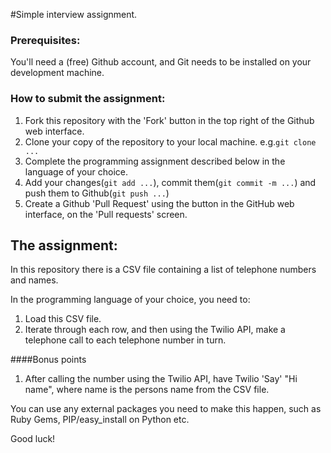 #Simple interview assignment.

### Prerequisites:
You'll need a (free) Github account, and Git needs to be installed on your development machine.

### How to submit the assignment:
1. Fork this repository with the 'Fork' button in the top right of the Github web interface.
1. Clone your copy of the repository to your local machine. e.g.`git clone ...`
1. Complete the programming assignment described below in the language of your choice.
1. Add your changes(`git add ...`), commit them(`git commit -m ...`) and push them to Github(`git push ...`)
1. Create a Github 'Pull Request' using the button in the GitHub web interface, on the 'Pull requests' screen.

## The assignment:

In this repository there is a CSV file containing a list of telephone numbers and names.

In the programming language of your choice, you need to:

1. Load this CSV file.
1. Iterate through each row, and then using the Twilio API, make a telephone call to each telephone number in turn.

####Bonus points
1. After calling the number using the Twilio API, have Twilio 'Say' "Hi name", where name is the persons name from the CSV file.

You can use any external packages you need to make this happen, such as Ruby Gems, PIP/easy_install on Python etc.

Good luck!
